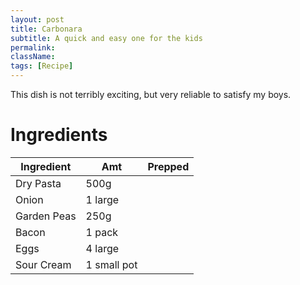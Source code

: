 ```yaml
---
layout: post
title: Carbonara
subtitle: A quick and easy one for the kids
permalink:
className: 
tags: [Recipe]
---
```


This dish is not terribly exciting, but very reliable to satisfy my boys.

# Ingredients

| Ingredient | Amt | Prepped |
| --- | --- | --- |
| Dry Pasta | 500g | |
| Onion | 1 large | |
| Garden Peas | 250g | |
| Bacon | 1 pack | |
| Eggs | 4 large | |
| Sour Cream | 1 small pot | |